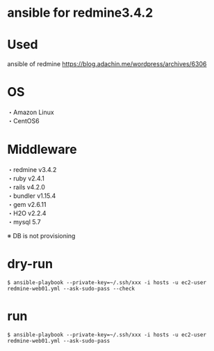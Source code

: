 # ansible for redmine3.4.2  

# Used  
ansible of redmine
https://blog.adachin.me/wordpress/archives/6306  

# OS
・Amazon Linux   
・CentOS6  

# Middleware  
・redmine v3.4.2  
・ruby v2.4.1  
・rails v4.2.0  
・bundler v1.15.4  
・gem v2.6.11  
・H2O v2.2.4  
・mysql 5.7   

※ DB is not provisioning  

# dry-run  
````
$ ansible-playbook --private-key=~/.ssh/xxx -i hosts -u ec2-user redmine-web01.yml --ask-sudo-pass --check
````

# run  
````
$ ansible-playbook --private-key=~/.ssh/xxx -i hosts -u ec2-user redmine-web01.yml --ask-sudo-pass
````
